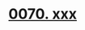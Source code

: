 # [0070. xxx](https://github.com/Tdahuyou/react/tree/main/0070.%20xxx)

<!-- region:toc -->

<!-- endregion:toc -->
